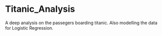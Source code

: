 # Titanic_Analysis
A deep analysis on the passegers boarding titanic. Also modelling the data for Logistic Regression.
